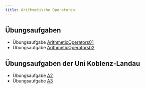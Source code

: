 ```yaml
---
title: Arithmetische Operatoren
---
```


## Übungsaufgaben
- Übungsaufgabe [ArithmeticOperators01](arithmetic-operators01.md)
- Übungsaufgabe [ArithmeticOperators02](arithmetic-operators02.md)

## Übungsaufgaben der Uni Koblenz-Landau
- Übungsaufgabe [A2](https://www.uni-koblenz-landau.de/de/koblenz/fb4/ist/rgebert/teaching/SS08/java-programming/programmieraufgaben.pdf/view)
- Übungsaufgabe [A3](https://www.uni-koblenz-landau.de/de/koblenz/fb4/ist/rgebert/teaching/SS08/java-programming/programmieraufgaben.pdf/view)

